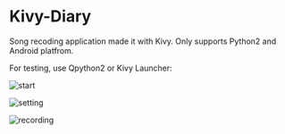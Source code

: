 # Kivy-Diary
Song recoding application made it with Kivy. Only supports Python2 and Android platfrom.

For testing, use Qpython2 or Kivy Launcher:

![start](https://github.com/yingshaoxo/SongRecorder/raw/master/Show/start.png "start")

![setting](https://github.com/yingshaoxo/SongRecorder/raw/master/Show/setting.png "setting")

![recording](https://github.com/yingshaoxo/SongRecorder/raw/master/Show/recording.png "recording")
